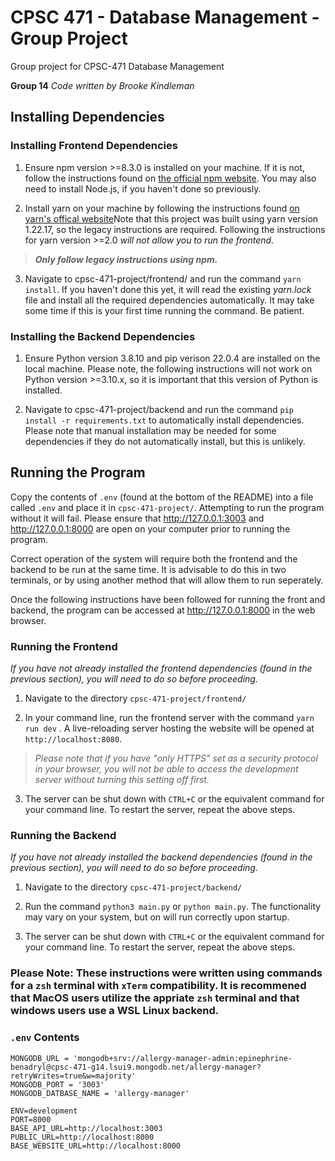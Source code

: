 # CPSC 471 - Database Management - Group Project
Group project for CPSC-471 Database Management

**Group 14**
*Code written by Brooke Kindleman*

## Installing Dependencies
### Installing Frontend Dependencies

1. Ensure npm version >=8.3.0 is installed on your machine. If it is not, follow the instructions found on [the official npm website](https://docs.npmjs.com/downloading-and-installing-node-js-and-npm). You may also need to install Node.js, if you haven't done so previously.

2. Install yarn on your machine by following the instructions found [on yarn's offical website](https://classic.yarnpkg.com/lang/en/docs/install/#debian-stable)Note that this project was built using yarn version 1.22.17, so the legacy instructions are required. Following the instructions for yarn version >=2.0 *will not allow you to run the frontend.*
> ***Only follow legacy instructions using npm.***

3. Navigate to cpsc-471-project/frontend/ and run the command `yarn install`. If you haven't done this yet, it will read the existing *yarn.lock* file and install all the required dependencies automatically. It may take some time if this is your first time running the command. Be patient.

### Installing the Backend Dependencies

1. Ensure Python version 3.8.10 and pip verison 22.0.4 are installed on the local machine. Please note, the following instructions will not work on Python version >=3.10.x, so it is important that this version of Python is installed.

2. Navigate to cpsc-471-project/backend and run the command `pip install -r requirements.txt` to automatically install dependencies. Please note that manual installation may be needed for some dependencies if they do not automatically install, but this is unlikely.


## Running the Program

Copy the contents of `.env` (found at the bottom of the README) into a file called `.env` and place it in `cpsc-471-project/`. Attempting to run the program without it will fail. Please ensure that http://127.0.0.1:3003 and  http://127.0.0.1:8000 are open on your computer prior to running the program.

Correct operation of the system will require both the frontend and the backend to be run at the same time. It is advisable to do this in two terminals, or by using another method that will allow them to run seperately.

Once the following instructions have been followed for running the front and backend, the program can be accessed at http://127.0.0.1:8000 in the web browser.

### Running the Frontend

*If you have not already installed the frontend dependencies (found in the previous section), you will need to do so before proceeding.*

1. Navigate to the directory `cpsc-471-project/frontend/`

2. In your command line, run the frontend server with the command `yarn run dev` . A live-reloading server hosting the website will be opened at `http://localhost:8080`.
> *Please note that if you have "only HTTPS" set as a security protocol in your browser, you will not be able to access the development server without turning this setting off first.*

3. The server can be shut down with `CTRL+C` or the equivalent command for your command line. To restart the server, repeat the above steps.

### Running the Backend

*If you have not already installed the backend dependencies (found in the previous section), you will need to do so before proceeding.*

1. Navigate to the directory `cpsc-471-project/backend/`

2. Run the command `python3 main.py` or `python main.py`. The functionality may vary on your system, but on will run correctly upon startup.

3. The server can be shut down with `CTRL+C` or the equivalent command for your command line. To restart the server, repeat the above steps.

### Please Note: These instructions were written using commands for a `zsh` terminal with `xTerm` compatibility. It is recommened that MacOS users utilize the appriate `zsh` terminal and that windows users use a WSL Linux backend.

### `.env` Contents

```
MONGODB_URL = 'mongodb+srv://allergy-manager-admin:epinephrine-benadryl@cpsc-471-g14.lsui9.mongodb.net/allergy-manager?retryWrites=true&w=majority'
MONGODB_PORT = '3003'
MONGODB_DATBASE_NAME = 'allergy-manager'

ENV=development
PORT=8000
BASE_API_URL=http://localhost:3003
PUBLIC_URL=http://localhost:8000
BASE_WEBSITE_URL=http://localhost:8000
```